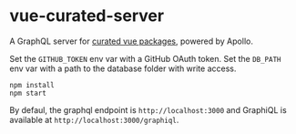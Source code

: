# vue-curated-server

A GraphQL server for [curated vue packages](https://github.com/Akryum/vue-curated), powered by Apollo.

Set the `GITHUB_TOKEN` env var with a GitHub OAuth token.
Set the `DB_PATH` env var with a path to the database folder with write access.

```
npm install
npm start
```

By defaul, the graphql endpoint is `http://localhost:3000` and GraphiQL is available at `http://localhost:3000/graphiql`.
